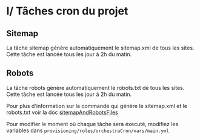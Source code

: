 # I/ Tâches cron du projet

## Sitemap
 La tâche sitemap génère automatiquement le sitemap.xml de tous les sites. Cette tâche est lancée tous les jour à 2h du matin.

## Robots
 La tâche robots génère automatiquement le robots.txt de tous les sites. Cette tâche est lancée tous les jour à 2h du matin.

 Pour plus d'information sur la commande qui génère le sitemap.xml et le robots.txt voir la doc [sitemapAndRobotsFiles](https://github.com/itkg/open-orchestra/blob/master/app/Resources/doc/dev/draft/sitemapAndRobotsFiles.md)

 Pour modifier le moment où chaque tâche sera éxecuté, modifiez les variables dans `provisioning/roles/orchestraCron/vars/main.yml`
